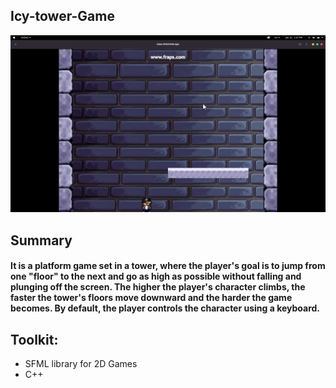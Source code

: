 ## Icy-tower-Game

![ice](/images/ice.png)


## Summary
#### It is a platform game set in a tower, where the player's goal is to jump from one "floor" to the next and go as high as possible without falling and plunging off the screen. The higher the player's character climbs, the faster the tower's floors move downward and the harder the game becomes. By default, the player controls the character using a keyboard.
 
## Toolkit:
 * SFML library for 2D Games
 * C++
